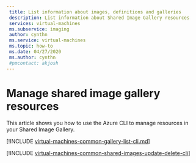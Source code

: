```yaml
---
 title: List information about images, definitions and galleries
 description: List information about Shared Image Gallery resources
 services: virtual-machines
 ms.subservice: imaging
 author: cynthn
 ms.service: virtual-machines
 ms.topic: how-to
 ms.date: 04/27/2020
 ms.author: cynthn
 #pmcontact: akjosh
---
```


# Manage shared image gallery resources

This article shows you how to use the Azure CLI to manage resources in your Shared Image Gallery.


[!INCLUDE [virtual-machines-common-gallery-list-cli.md](../../includes/virtual-machines-common-gallery-list-cli.md)]

[!INCLUDE [virtual-machines-common-shared-images-update-delete-cli](../../includes/virtual-machines-common-shared-images-update-delete-cli.md)]